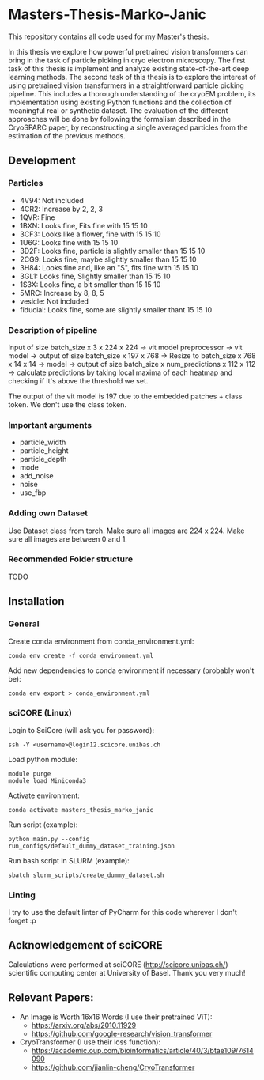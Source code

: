 # Masters-Thesis-Marko-Janic
This repository contains all code used for my Master's thesis.

In this thesis we explore how powerful pretrained vision transformers can bring in the task of particle picking in cryo 
electron microscopy. The first task of this thesis is implement and analyze existing state-of-the-art deep learning 
methods. The second task of this thesis is to explore the interest of using pretrained vision transformers in a 
straightforward particle picking pipeline. This includes a thorough understanding of the cryoEM problem, 
its implementation using existing Python functions and the collection of meaningful real or synthetic dataset. The 
evaluation of the different approaches will be done by following the formalism described in the CryoSPARC paper, by 
reconstructing a single averaged particles from the estimation of the previous methods.

## Development
### Particles
- 4V94:     Not included
- 4CR2:     Increase by 2, 2, 3
- 1QVR:     Fine
- 1BXN:     Looks fine, Fits fine with 15 15 10
- 3CF3:     Looks like a flower, fine with 15 15 10
- 1U6G:     Looks fine with 15 15 10
- 3D2F:     Looks fine, particle is slightly smaller than 15 15 10
- 2CG9:     Looks fine, maybe slightly smaller than 15 15 10
- 3H84:     Looks fine and, like an "S", fits fine with 15 15 10
- 3GL1:     Looks fine, Slightly smaller than 15 15 10
- 1S3X:     Looks fine, a bit smaller than 15 15 10
- 5MRC:     Increase by 8, 8, 5
- vesicle:  Not included
- fiducial: Looks fine, some are slightly smaller thant 15 15 10

### Description of pipeline
Input of size batch_size x 3 x 224 x 224 -> vit model preprocessor -> vit model -> output of size batch_size x 197 x 768
-> Resize to batch_size x 768 x 14 x 14 -> model -> output of size batch_size x num_predictions x 112 x 112 -> 
calculate predictions by taking local maxima of each heatmap and checking if it's above the threshold we set.

The output of the vit model is 197 due to the embedded patches + class token. We don't use the class token.

### Important arguments
- particle_width
- particle_height
- particle_depth
- mode
- add_noise
- noise
- use_fbp

### Adding own Dataset
Use Dataset class from torch. Make sure all images are 224 x 224. Make sure all images are between 0 and 1.

### Recommended Folder structure
TODO

## Installation
### General
Create conda environment from conda_environment.yml:
```
conda env create -f conda_environment.yml
```
Add new dependencies to conda environment if necessary (probably won't be):
```
conda env export > conda_environment.yml
```

### sciCORE (Linux)
Login to SciCore (will ask you for password):
```
ssh -Y <username>@login12.scicore.unibas.ch
```
Load python module:
```
module purge
module load Miniconda3
```
Activate environment:
```
conda activate masters_thesis_marko_janic
```
Run script (example):
```
python main.py --config run_configs/default_dummy_dataset_training.json
```
Run bash script in SLURM (example):
```
sbatch slurm_scripts/create_dummy_dataset.sh
```

### Linting
I try to use the default linter of PyCharm for this code wherever I don't forget :p

## Acknowledgement of sciCORE
Calculations were performed at sciCORE (http://scicore.unibas.ch/) scientific computing center at University of Basel.
Thank you very much!

## Relevant Papers:
- An Image is Worth 16x16 Words (I use their pretrained ViT): 
  - https://arxiv.org/abs/2010.11929
  - https://github.com/google-research/vision_transformer
- CryoTransformer (I use their loss function): 
  - https://academic.oup.com/bioinformatics/article/40/3/btae109/7614090
  - https://github.com/jianlin-cheng/CryoTransformer

